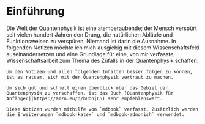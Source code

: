 # Einführung

Die Welt der Quantenphysik ist eine atemberaubende; der Mensch verspürt seit vielen hundert Jahren den Drang, die natürlichen Abläufe und Funktionsweisen zu verspüren. Niemand ist darin die Ausnahme. In folgenden Notizen möchte ich mich ausgiebig mit diesem Wissenschaftsfeld auseinandersetzen und eine Grundlage für eine, von mir verfasste, Wissenschaftsarbeit zum 
Thema des Zufalls in der Quantenphysik schaffen.

```admonish info
Um den Notizen und allen folgenden Inhalten besser folgen zu können, ist es ratsam, sich mit der Quantenphysik vertraut zu machen.
```

```admonish hint
Um sich gut und schnell einen Überblick über das Gebiet der Quantenphysik zu verschaffen, ist das Buch [Quantenphysik für Anfänger](https://amzn.eu/d/hUbnjC5) sehr empfehlenswert.
```

```admonish abstract collapsible=true, title="Technische Informationen"
Diese Notizen wurden mithilfe von `mdbook` verfasst. Zusätzlich werden die Erweiterungen `mdbook-katex` und `mdbook-admonish` verwendet. 
```
